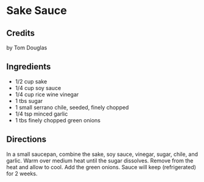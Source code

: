 # Sake Sauce 

## Credits

by Tom Douglas

## Ingredients

- 1/2 cup sake
- 1/4 cup soy sauce
- 1/4 cup rice wine vinegar
- 1 tbs sugar
- 1 small serrano chile, seeded, finely chopped
- 1/4 tsp minced garlic
- 1 tbs finely chopped green onions

## Directions

In a small saucepan, combine the sake, soy sauce, vinegar, sugar, chile, and garlic. Warm over medium heat until the sugar dissolves. Remove from the heat and allow to cool. Add the green onions. Sauce will keep (refrigerated) for 2 weeks.

